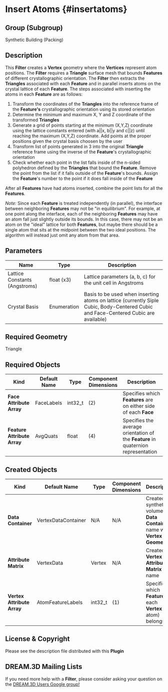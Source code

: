 Insert Atoms {#insertatoms}
=============

## Group (Subgroup) ##
Synthetic Building (Packing)

## Description ##
This **Filter** creates a **Vertex** geometry where the **Vertices** represent atom positions.  The **Filter** requires a **Triangle** surface mesh that bounds **Features** of different crystallographic orientation.  The **Filter** then extracts the **Triangles** associated with each **Feature** and in parallel inserts atoms on the crystal lattice of each **Feature**.  The steps associated with inserting the atoms in each **Feature** are as follows:

1. Transform the coordinates of the **Triangles** into the reference frame of the **Feature's** crystallographic orientation using its stored orientation
2. Determine the minimum and maximum X, Y and Z coordinate of the transformed **Triangles**
3. Generate a grid of points starting at the minimum (X,Y,Z) coordinate using the lattice constants entered (with a||x, b||y and c||z) until reaching the maximum (X,Y,Z) coordinate. Add points at the proper positions given the crystal basis choosen by the user 
4. Transform list of points generated in 3 into the original **Triangle** reference frame using the inverse of the **Feature**'s crystallographic orientation
5. Check whether each point in the list falls inside of the n-sided polyhedron defined by the **Triangles** that bound the **Feature**.  Remove the point from the list if it falls outside of the **Feature**'s bounds. Assign the **Feature**'s number to the point if it does fall inside of the **Feature**

After all **Features** have had atoms inserted, combine the point lists for all the **Features**.

*Note:* Since each **Feature** is treated independently (in parallel), the interface between neighboring **Features** may not be "in equilibrium".  For example, at one point along the interface, each of the neighboring **Features** may have an atom fall just slightly outside its bounds.  In this case, there may not be an atom on the "ideal" lattice for both **Features**, but maybe there should be a single atom that sits at the midpoint between the two ideal positions.  The algorithm will instead just omit any atom from that area.

## Parameters ##
| Name | Type | Description |
|------|------| ----------- |
| Lattice Constants (Angstroms) | float (x3) | Lattice parameters (a, b, c) for the unit cell in Angstroms |
| Crystal Basis | Enumeration | Basis to be used when inserting atoms on lattice (currently Siple Cubic, Body-Centered Cubic and Face-Centered Cubic are available) |

## Required Geometry ##
Triangle

## Required Objects ##

| Kind | Default Name | Type | Component Dimensions | Description |
|------|--------------|------|----------------------|-------------|
| **Face Attribute Array** | FaceLabels | int32_t | (2) | Specifies which **Features** are on either side of each **Face** |
| **Feature Attribute Array** | AvgQuats | float | (4) | Specifies the average orientation of the **Feature** in quaternion representation |

## Created Objects ##

| Kind | Default Name | Type | Component Dimensions | Description |
|------|--------------|------|----------------------|-------------|
| **Data Container** | VertexDataContainer | N/A | N/A | Created synthetic volume **Data Container** name with **Vertex Geometry** |
| **Attribute Matrix** | VertexData | Vertex | N/A | Created **Vertex Attribute Matrix** name |
| **Vertex Attribute Array** | AtomFeatureLabels | int32_t | (1) | Specifies to which **Feature** each **Vertex** (or atom) belongs. |

## License & Copyright ##

Please see the description file distributed with this **Plugin**

## DREAM.3D Mailing Lists ##

If you need more help with a **Filter**, please consider asking your question on the [DREAM.3D Users Google group!](https://groups.google.com/forum/?hl=en#!forum/dream3d-users)

